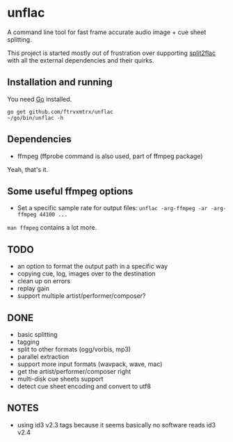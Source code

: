 # unflac

A command line tool for fast frame accurate audio image + cue sheet splitting.

This project is started mostly out of frustration over supporting
[split2flac](https://github.com/ftrvxmtrx/split2flac) with all the
external dependencies and their quirks.

## Installation and running

You need [Go](https://golang.org/) installed.

```
go get github.com/ftrvxmtrx/unflac
~/go/bin/unflac -h
```

## Dependencies

 * ffmpeg (ffprobe command is also used, part of ffmpeg package)

Yeah, that's it.

## Some useful ffmpeg options

 * Set a specific sample rate for output files: `unflac -arg-ffmpeg -ar -arg-ffmpeg 44100 ...`

`man ffmpeg` contains a lot more.

## TODO

 * an option to format the output path in a specific way
 * copying cue, log, images over to the destination
 * clean up on errors
 * replay gain
 * support multiple artist/performer/composer?

## DONE

 * basic splitting
 * tagging
 * split to other formats (ogg/vorbis, mp3)
 * parallel extraction
 * support more input formats (wavpack, wave, mac)
 * get the artist/performer/composer right
 * multi-disk cue sheets support
 * detect cue sheet encoding and convert to utf8

## NOTES

 * using id3 v2.3 tags because it seems basically no software reads id3 v2.4
